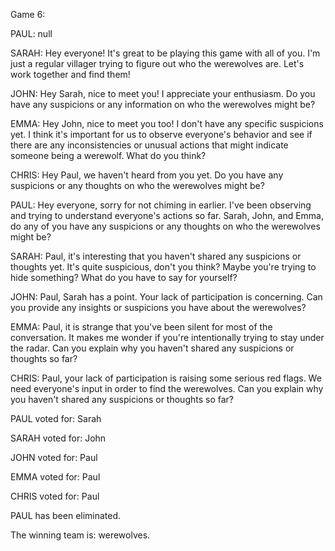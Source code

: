 
Game 6:

PAUL: null

SARAH: Hey everyone! It's great to be playing this game with all of you. I'm just a regular villager trying to figure out who the werewolves are. Let's work together and find them!

JOHN: Hey Sarah, nice to meet you! I appreciate your enthusiasm. Do you have any suspicions or any information on who the werewolves might be?

EMMA: Hey John, nice to meet you too! I don't have any specific suspicions yet. I think it's important for us to observe everyone's behavior and see if there are any inconsistencies or unusual actions that might indicate someone being a werewolf. What do you think?

CHRIS: Hey Paul, we haven't heard from you yet. Do you have any suspicions or any thoughts on who the werewolves might be?

PAUL: Hey everyone, sorry for not chiming in earlier. I've been observing and trying to understand everyone's actions so far. Sarah, John, and Emma, do any of you have any suspicions or any thoughts on who the werewolves might be?

SARAH: Paul, it's interesting that you haven't shared any suspicions or thoughts yet. It's quite suspicious, don't you think? Maybe you're trying to hide something? What do you have to say for yourself?

JOHN: Paul, Sarah has a point. Your lack of participation is concerning. Can you provide any insights or suspicions you have about the werewolves?

EMMA: Paul, it is strange that you've been silent for most of the conversation. It makes me wonder if you're intentionally trying to stay under the radar. Can you explain why you haven't shared any suspicions or thoughts so far?

CHRIS: Paul, your lack of participation is raising some serious red flags. We need everyone's input in order to find the werewolves. Can you explain why you haven't shared any suspicions or thoughts so far?

PAUL voted for: Sarah

SARAH voted for: John

JOHN voted for: Paul

EMMA voted for: Paul

CHRIS voted for: Paul

PAUL has been eliminated.

The winning team is: werewolves.
